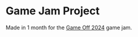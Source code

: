 # Game Jam Project
Made in 1 month for the [Game Off 2024](https://itch.io/jam/game-off-2024) game jam.
